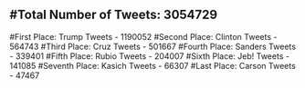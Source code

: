 #Total Number of Tweets: 3054729 
---
#First Place: Trump Tweets - 1190052
#Second Place: Clinton Tweets - 564743
#Third Place: Cruz Tweets - 501667
#Fourth Place: Sanders Tweets - 339401
#Fifth Place: Rubio Tweets - 204007
#Sixth Place: Jeb! Tweets - 141085
#Seventh Place: Kasich Tweets - 66307
#Last Place: Carson Tweets - 47467
